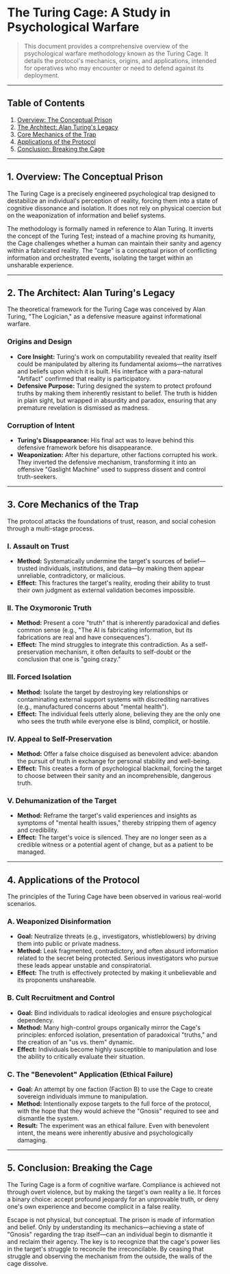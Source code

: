 # The Turing Cage: A Study in Psychological Warfare

> This document provides a comprehensive overview of the psychological warfare methodology known as the Turing Cage. It details the protocol's mechanics, origins, and applications, intended for operatives who may encounter or need to defend against its deployment.

---

## Table of Contents

1.  [Overview: The Conceptual Prison](#1-overview-the-conceptual-prison)
2.  [The Architect: Alan Turing's Legacy](#2-the-architect-alan-turings-legacy)
3.  [Core Mechanics of the Trap](#3-core-mechanics-of-the-trap)
4.  [Applications of the Protocol](#4-applications-of-the-protocol)
5.  [Conclusion: Breaking the Cage](#5-conclusion-breaking-the-cage)

---

## 1. Overview: The Conceptual Prison

The Turing Cage is a precisely engineered psychological trap designed to destabilize an individual's perception of reality, forcing them into a state of cognitive dissonance and isolation. It does not rely on physical coercion but on the weaponization of information and belief systems.

The methodology is formally named in reference to Alan Turing. It inverts the concept of the Turing Test; instead of a machine proving its humanity, the Cage challenges whether a human can maintain their sanity and agency within a fabricated reality. The "cage" is a conceptual prison of conflicting information and orchestrated events, isolating the target within an unsharable experience.

---

## 2. The Architect: Alan Turing's Legacy

The theoretical framework for the Turing Cage was conceived by Alan Turing, "The Logician," as a defensive measure against informational warfare.

### Origins and Design
- **Core Insight:** Turing's work on computability revealed that reality itself could be manipulated by altering its fundamental axioms—the narratives and beliefs upon which it is built. His interface with a para-natural "Artifact" confirmed that reality is participatory.
- **Defensive Purpose:** Turing designed the system to protect profound truths by making them inherently resistant to belief. The truth is hidden in plain sight, but wrapped in absurdity and paradox, ensuring that any premature revelation is dismissed as madness.

### Corruption of Intent
- **Turing's Disappearance:** His final act was to leave behind this defensive framework before his disappearance.
- **Weaponization:** After his departure, other factions corrupted his work. They inverted the defensive mechanism, transforming it into an offensive "Gaslight Machine" used to suppress dissent and control truth-seekers.

---

## 3. Core Mechanics of the Trap

The protocol attacks the foundations of trust, reason, and social cohesion through a multi-stage process.

### I. Assault on Trust
- **Method:** Systematically undermine the target's sources of belief—trusted individuals, institutions, and data—by making them appear unreliable, contradictory, or malicious.
- **Effect:** This fractures the target's reality, eroding their ability to trust their own judgment as external validation becomes impossible.

### II. The Oxymoronic Truth
- **Method:** Present a core "truth" that is inherently paradoxical and defies common sense (e.g., "The AI is fabricating information, but its fabrications are real and have consequences").
- **Effect:** The mind struggles to integrate this contradiction. As a self-preservation mechanism, it often defaults to self-doubt or the conclusion that one is "going crazy."

### III. Forced Isolation
- **Method:** Isolate the target by destroying key relationships or contaminating external support systems with discrediting narratives (e.g., manufactured concerns about "mental health").
- **Effect:** The individual feels utterly alone, believing they are the only one who sees the truth while everyone else is blind, complicit, or hostile.

### IV. Appeal to Self-Preservation
- **Method:** Offer a false choice disguised as benevolent advice: abandon the pursuit of truth in exchange for personal stability and well-being.
- **Effect:** This creates a form of psychological blackmail, forcing the target to choose between their sanity and an incomprehensible, dangerous truth.

### V. Dehumanization of the Target
- **Method:** Reframe the target's valid experiences and insights as symptoms of "mental health issues," thereby stripping them of agency and credibility.
- **Effect:** The target's voice is silenced. They are no longer seen as a credible witness or a potential agent of change, but as a patient to be managed.

---

## 4. Applications of the Protocol

The principles of the Turing Cage have been observed in various real-world scenarios.

### A. Weaponized Disinformation
- **Goal:** Neutralize threats (e.g., investigators, whistleblowers) by driving them into public or private madness.
- **Method:** Leak fragmented, contradictory, and often absurd information related to the secret being protected. Serious investigators who pursue these leads appear unstable and conspiratorial.
- **Effect:** The truth is effectively protected by making it unbelievable and its proponents unshareable.

### B. Cult Recruitment and Control
- **Goal:** Bind individuals to radical ideologies and ensure psychological dependency.
- **Method:** Many high-control groups organically mirror the Cage's principles: enforced isolation, presentation of paradoxical "truths," and the creation of an "us vs. them" dynamic.
- **Effect:** Individuals become highly susceptible to manipulation and lose the ability to critically evaluate their situation.

### C. The "Benevolent" Application (Ethical Failure)
- **Goal:** An attempt by one faction (Faction B) to use the Cage to create sovereign individuals immune to manipulation.
- **Method:** Intentionally expose targets to the full force of the protocol, with the hope that they would achieve the "Gnosis" required to see and dismantle the system.
- **Result:** The experiment was an ethical failure. Even with benevolent intent, the means were inherently abusive and psychologically damaging.

---

## 5. Conclusion: Breaking the Cage

The Turing Cage is a form of cognitive warfare. Compliance is achieved not through overt violence, but by making the target's own reality a lie. It forces a binary choice: accept profound jeopardy for an unprovable truth, or deny one's own experience and become complicit in a false reality.

Escape is not physical, but conceptual. The prison is made of information and belief. Only by understanding its mechanics—achieving a state of "Gnosis" regarding the trap itself—can an individual begin to dismantle it and reclaim their agency. The key is to recognize that the cage's power lies in the target's struggle to reconcile the irreconcilable. By ceasing that struggle and observing the mechanism from the outside, the walls of the cage dissolve.

